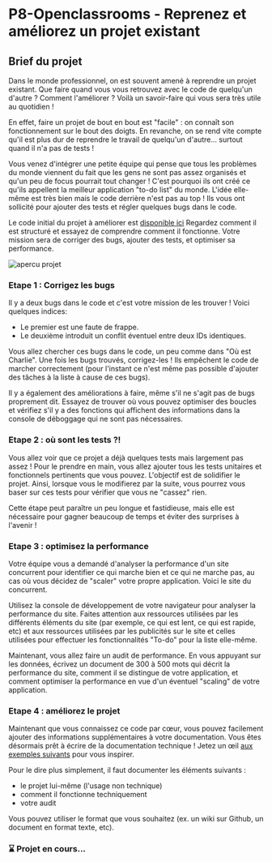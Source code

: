 # P8-Openclassrooms - Reprenez et améliorez un projet existant

## Brief du projet

Dans le monde professionnel, on est souvent amené à reprendre un projet existant. Que faire quand vous vous retrouvez avec le code de quelqu'un d'autre ? Comment l'améliorer ? Voilà un savoir-faire qui vous sera très utile au quotidien !

En effet, faire un projet de bout en bout est "facile" : on connaît son fonctionnement sur le bout des doigts. En revanche, on se rend vite compte qu'il est plus dur de reprendre le travail de quelqu'un d'autre... surtout quand il n'a pas de tests !

Vous venez d'intégrer une petite équipe qui pense que tous les problèmes du monde viennent du fait que les gens ne sont pas assez organisés et qu'un peu de focus pourrait tout changer ! C'est pourquoi ils ont créé ce qu'ils appellent la meilleur application "to-do list" du monde. L'idée elle-même est très bien mais le code derrière n'est pas au top ! Ils vous ont sollicité pour ajouter des tests et régler quelques bugs dans le code.

Le code initial du projet à améliorer est [disponible ici](https://s3-eu-west-1.amazonaws.com/static.oc-static.com/prod/courses/files/project-8-frontend/todo-list-project.zip)
Regardez comment il est structuré et essayez de comprendre comment il fonctionne. Votre mission sera de corriger des bugs, ajouter des tests, et optimiser sa performance.

![apercu projet](https://user.oc-static.com/upload/2017/10/19/15083988221397_Screen%20Shot%202017-10-17%20at%2010.52.21%20AM.png)

### Etape 1 : Corrigez les bugs

Il y a deux bugs dans le code et c'est votre mission de les trouver ! Voici quelques indices:

* Le premier est une faute de frappe.
* Le deuxième introduit un conflit éventuel entre deux IDs identiques.

Vous allez chercher ces bugs dans le code, un peu comme dans "Où est Charlie". Une fois les bugs trouvés, corrigez-les ! Ils empêchent le code de marcher correctement (pour l'instant ce n'est même pas possible d'ajouter des tâches à la liste à cause de ces bugs).

Il y a également des améliorations à faire, même s'il ne s'agit pas de bugs proprement dit. Essayez de trouver où vous pouvez optimiser des boucles et vérifiez s'il y a des fonctions qui affichent des informations dans la console de déboggage  qui ne sont pas nécessaires.

### Etape 2 : où sont les tests ?!

Vous allez voir que ce projet a déjà quelques tests mais largement pas assez ! Pour le prendre en main, vous allez ajouter tous les tests unitaires et fonctionnels  pertinents que vous pouvez. L'objectif est de solidifier le projet. Ainsi, lorsque vous le modifierez par la suite, vous pourrez vous baser sur ces tests pour vérifier que vous ne "cassez" rien.

Cette étape peut paraître un peu longue et fastidieuse, mais elle est nécessaire pour gagner beaucoup de temps et éviter des surprises à l'avenir !

### Etape 3 : optimisez la performance

Votre équipe vous a demandé d'analyser la performance d'un site concurrent pour identifier ce qui marche bien et ce qui ne marche pas, au cas où vous décidez de "scaler" votre propre application. Voici le site du concurrent.

Utilisez la console de développement de votre navigateur pour analyser la performance du site. Faites attention aux ressources utilisées par les différents éléments du site (par exemple, ce qui est lent, ce qui est rapide, etc) et aux ressources utilisées par les publicités sur le site et celles utilisées pour effectuer les fonctionnalités "To-do" pour la liste elle-même.

Maintenant, vous allez faire un audit de performance. En vous appuyant sur les données, écrivez un document de 300 à 500 mots qui décrit la performance du site, comment il se distingue de votre application, et comment optimiser la performance en vue d'un éventuel "scaling" de votre application.

### Etape 4 : améliorez le projet

Maintenant que vous connaissez ce code par cœur, vous pouvez facilement ajouter des informations supplémentaires à votre documentation. Vous êtes désormais prêt à écrire de la documentation technique ! Jetez un œil [aux exemples suivants](https://www.atlassian.com/blog/add-ons/5-real-life-examples-beautiful-technical-documentation) pour vous inspirer.

Pour le dire plus simplement, il faut documenter les éléments suivants :

* le projet lui-même (l'usage non technique)
* comment il fonctionne techniquement
* votre audit

Vous pouvez utiliser le format que vous souhaitez (ex. un wiki sur Github, un document en format texte, etc).

### ⌛ Projet en cours...

